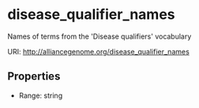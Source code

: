# disease_qualifier_names

Names of terms from the 'Disease qualifiers' vocabulary

URI: http://alliancegenome.org/disease_qualifier_names



<!-- no inheritance hierarchy -->


## Properties

 * Range: string


